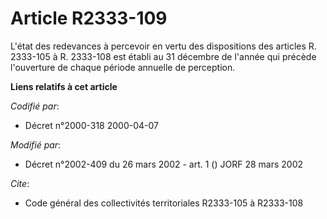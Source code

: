 # Article R2333-109

L'état des redevances à percevoir en vertu des dispositions des articles R. 2333-105 à R. 2333-108 est établi au 31 décembre
de l'année qui précède l'ouverture de chaque période annuelle de perception.

**Liens relatifs à cet article**

_Codifié par_:

  - Décret n°2000-318 2000-04-07

_Modifié par_:

  - Décret n°2002-409 du 26 mars 2002 - art. 1 () JORF 28 mars 2002

_Cite_:

  - Code général des collectivités territoriales R2333-105 à R2333-108

